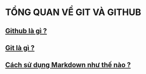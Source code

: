 # TỔNG QUAN VỀ GIT VÀ GITHUB

## [Github là gì ?](./docs/github.md)

## [Git là gì ?](./docs//git.md)

## [Cách sử dụng Markdown như thế nào ?](./docs/markdown.md) 